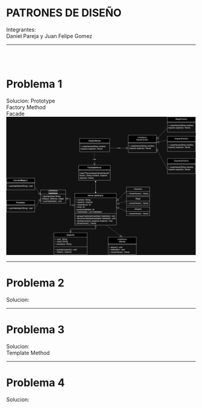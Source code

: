 # PATRONES DE DISEÑO

Integrantes:  
Daniel Pareja y Juan Felipe Gomez

<hr>

<br><br>

# Problema 1

Solucion:
Prototype
<br>
Factory Method
<br>
Facade
![Ejercicio 1](ejercicio1/EJERCICIO1_SOLUCION.png)
<hr>

# Problema 2

Solucion:

<hr>

# Problema 3

Solucion:  
Template Method

<hr>

# Problema 4

Solucion:
